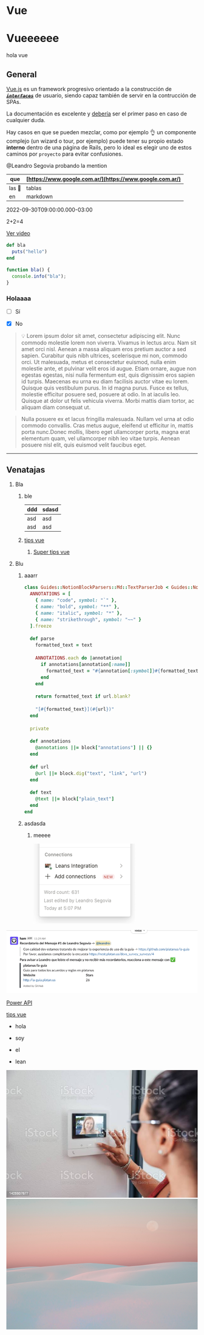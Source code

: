 
# Vue

# Vueeeeee

hola vue

## General

[Vue.js](https://vuejs.org/v2/guide/) es un framework progresivo orientado a la construcción de [~~***`interfaces`***~~](http://google.com) de usuario, siendo capaz también de servir en la contrucción de SPAs.

La documentación es excelente y [debería](http://google.com) ser el primer paso en caso de cualquier duda.

Hay casos en que se pueden mezclar, como por ejemplo 👌 un componente complejo (un wizard o tour, por ejemplo) puede tener su propio estado **interno** dentro de una página de Rails, pero lo ideal es elegir uno de estos caminos por `proyecto` para evitar confusiones.



@Leandro Segovia probando la mention

| que  | [https://www.google.com.ar/](https://www.google.com.ar/) |
| --- | --- |
| las 👿 | tablas |
| en | markdown |

2022-09-30T09:00:00.000-03:00 

2+2=4

[Ver video](https://www.youtube.com/watch?v=1TewCPi92ro)

```ruby
def bla
  puts("hello")
end
```

```javascript
function bla() {
  console.info("bla");
}
```



### Holaaaa

- [ ] Sí

- [x] No

> 💡 Lorem ipsum dolor sit amet, consectetur adipiscing elit. Nunc commodo molestie lorem non viverra. Vivamus in lectus arcu. Nam sit amet orci nisl. Aenean a massa aliquam eros pretium auctor a sed sapien. Curabitur quis nibh ultrices, scelerisque mi non, commodo orci. Ut malesuada, metus et consectetur euismod, nulla enim molestie ante, et pulvinar velit eros id augue. Etiam ornare, augue non egestas egestas, nisi nulla fermentum est, quis dignissim eros sapien id turpis. Maecenas eu urna eu diam facilisis auctor vitae eu lorem. Quisque quis vestibulum purus. In id magna purus. Fusce ex tellus, molestie efficitur posuere sed, posuere at odio. In at iaculis leo. Quisque at dolor ut felis vehicula viverra. Morbi mattis diam tortor, ac aliquam diam consequat ut.

> Nulla posuere ex et lacus fringilla malesuada. Nullam vel urna at odio commodo convallis. Cras metus augue, eleifend ut efficitur in, mattis porta nunc.Donec mollis, libero eget ullamcorper porta, magna erat elementum quam, vel ullamcorper nibh leo vitae turpis. Aenean posuere nisl elit, quis euismod velit faucibus eget.

---

## Venatajas

1. Bla

    1. ble

        | ddd | sdasd |
        | --- | --- |
        | asd | asd |
        | asd | asd |

    1. [tips vue](vue/tips_vue.md)

        1. [Super tips vue](vue/tips_vue/super_tips_vue.md)

1. Blu

    1. aaarr

        ```ruby
        class Guides::NotionBlockParsers::Md::TextParserJob < Guides::NotionBlockParsers::Md::BaseParserJob
          ANNOTATIONS = [
            { name: "code", symbol: "`" },
            { name: "bold", symbol: "**" },
            { name: "italic", symbol: "*" },
            { name: "strikethrough", symbol: "~~" }
          ].freeze
        
          def parse
            formatted_text = text
        
            ANNOTATIONS.each do |annotation|
              if annotations[annotation[:name]]
                formatted_text = "#{annotation[:symbol]}#{formatted_text}#{annotation[:symbol]}"
              end
            end
        
            return formatted_text if url.blank?
        
            "[#{formatted_text}](#{url})"
          end
        
          private
        
          def annotations
            @annotations ||= block["annotations"] || {}
          end
        
          def url
            @url ||= block.dig("text", "link", "url")
          end
        
          def text
            @text ||= block["plain_text"]
          end
        end
        ```

    1. asdasda

        1. meeee

            <img src='assets/vue-915c4758-cb2d-499c-bbc1-91bedcad75c0.png'/>

    

<img src='assets/vue-b8ec0e8b-e71b-4836-82bd-3b9864360728.png'/>

[Power API](power_api.md)

[tips vue](vue/tips_vue.md)



* hola

* soy

* el

* lean



<img src='assets/vue-d879e867-248f-493e-8214-70302d1e70f9.jpg'/>

<img src='assets/vue-245d125d-da05-43da-8777-396f496b6806.jpg'/>
